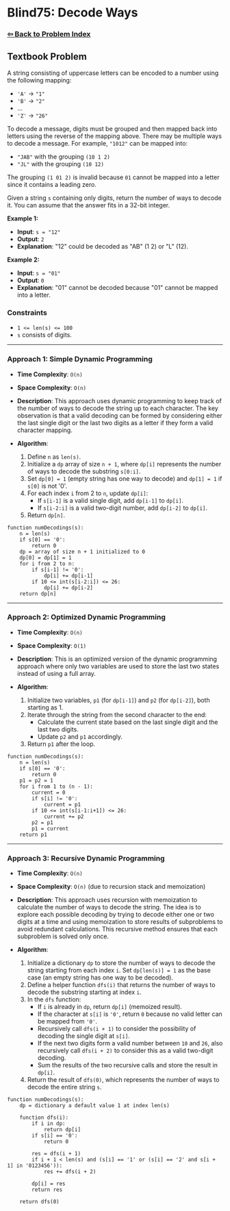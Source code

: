 # Blind75: Decode Ways

### [⇦ Back to Problem Index](../../index.md)

## Textbook Problem

A string consisting of uppercase letters can be encoded to a number using the following mapping:

-   `'A'` -> `"1"`
-   `'B'` -> `"2"`
-   ...
-   `'Z'` -> `"26"`

To decode a message, digits must be grouped and then mapped back into letters using the reverse of the mapping above. There may be multiple ways to decode a message. For example, `"1012"` can be mapped into:

-   `"JAB"` with the grouping `(10 1 2)`
-   `"JL"` with the grouping `(10 12)`

The grouping `(1 01 2)` is invalid because `01` cannot be mapped into a letter since it contains a leading zero.

Given a string `s` containing only digits, return the number of ways to decode it. You can assume that the answer fits in a 32-bit integer.

**Example 1:**

-   **Input**: `s = "12"`
-   **Output**: `2`
-   **Explanation**: "12" could be decoded as "AB" (1 2) or "L" (12).

**Example 2:**

-   **Input**: `s = "01"`
-   **Output**: `0`
-   **Explanation**: "01" cannot be decoded because "01" cannot be mapped into a letter.

### Constraints

-   `1 <= len(s) <= 100`
-   `s` consists of digits.

---

### Approach 1: Simple Dynamic Programming

-   **Time Complexity**: `O(n)`
-   **Space Complexity**: `O(n)`
-   **Description**: This approach uses dynamic programming to keep track of the number of ways to decode the string up to each character. The key observation is that a valid decoding can be formed by considering either the last single digit or the last two digits as a letter if they form a valid character mapping.
-   **Algorithm**:

    1. Define `n` as `len(s)`.
    2. Initialize a `dp` array of size `n + 1`, where `dp[i]` represents the number of ways to decode the substring `s[0:i]`.
    3. Set `dp[0] = 1` (empty string has one way to decode) and `dp[1] = 1` if `s[0]` is not '0'.
    4. For each index `i` from 2 to `n`, update `dp[i]`:
        - If `s[i-1]` is a valid single digit, add `dp[i-1]` to `dp[i]`.
        - If `s[i-2:i]` is a valid two-digit number, add `dp[i-2]` to `dp[i]`.
    5. Return `dp[n]`.

```pseudo
function numDecodings(s):
    n = len(s)
    if s[0] == '0':
        return 0
    dp = array of size n + 1 initialized to 0
    dp[0] = dp[1] = 1
    for i from 2 to n:
        if s[i-1] != '0':
            dp[i] += dp[i-1]
        if 10 <= int(s[i-2:i]) <= 26:
            dp[i] += dp[i-2]
    return dp[n]
```

---

### Approach 2: Optimized Dynamic Programming

-   **Time Complexity**: `O(n)`
-   **Space Complexity**: `O(1)`
-   **Description**: This is an optimized version of the dynamic programming approach where only two variables are used to store the last two states instead of using a full array.
-   **Algorithm**:

    1. Initialize two variables, `p1` (for `dp[i-1]`) and `p2` (for `dp[i-2]`), both starting as 1.
    2. Iterate through the string from the second character to the end:
        - Calculate the current state based on the last single digit and the last two digits.
        - Update `p2` and `p1` accordingly.
    3. Return `p1` after the loop.

```pseudo
function numDecodings(s):
    n = len(s)
    if s[0] == '0':
        return 0
    p1 = p2 = 1
    for i from 1 to (n - 1):
        current = 0
        if s[i] != '0':
            current = p1
        if 10 <= int(s[i-1:i+1]) <= 26:
            current += p2
        p2 = p1
        p1 = current
    return p1
```

---

### Approach 3: Recursive Dynamic Programming

-   **Time Complexity**: `O(n)`
-   **Space Complexity**: `O(n)` (due to recursion stack and memoization)
-   **Description**: This approach uses recursion with memoization to calculate the number of ways to decode the string. The idea is to explore each possible decoding by trying to decode either one or two digits at a time and using memoization to store results of subproblems to avoid redundant calculations. This recursive method ensures that each subproblem is solved only once.
-   **Algorithm**:

    1. Initialize a dictionary `dp` to store the number of ways to decode the string starting from each index `i`. Set `dp[len(s)] = 1` as the base case (an empty string has one way to be decoded).
    2. Define a helper function `dfs(i)` that returns the number of ways to decode the substring starting at index `i`.
    3. In the `dfs` function:
        - If `i` is already in `dp`, return `dp[i]` (memoized result).
        - If the character at `s[i]` is `'0'`, return `0` because no valid letter can be mapped from `'0'`.
        - Recursively call `dfs(i + 1)` to consider the possibility of decoding the single digit at `s[i]`.
        - If the next two digits form a valid number between `10` and `26`, also recursively call `dfs(i + 2)` to consider this as a valid two-digit decoding.
        - Sum the results of the two recursive calls and store the result in `dp[i]`.
    4. Return the result of `dfs(0)`, which represents the number of ways to decode the entire string `s`.

```pseudo
function numDecodings(s):
    dp = dictionary a default value 1 at index len(s)

    function dfs(i):
        if i in dp:
            return dp[i]
        if s[i] == '0':
            return 0

        res = dfs(i + 1)
        if i + 1 < len(s) and (s[i] == '1' or (s[i] == '2' and s[i + 1] in '0123456')):
            res += dfs(i + 2)

        dp[i] = res
        return res

    return dfs(0)
```
